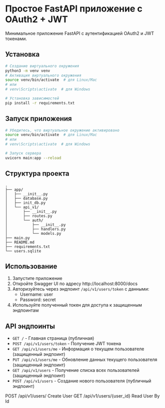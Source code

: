 # Простое FastAPI приложение с OAuth2 + JWT

Минимальное приложение FastAPI с аутентификацией OAuth2 и JWT токенами.

## Установка

```bash
# Создание виртуального окружения
python3 -m venv venv
# Активация виртуального окружения
source venv/bin/activate  # для Linux/Mac
# или
# venv\Scripts\activate  # для Windows

# Установка зависимостей
pip install -r requirements.txt
```

## Запуск приложения

```bash
# Убедитесь, что виртуальное окружение активировано
source venv/bin/activate  # для Linux/Mac
# или
# venv\Scripts\activate  # для Windows

# Запуск сервера
uvicorn main:app --reload
```

## Структура проекта

```
.
├── app/
│   ├── __init__.py
│   ├── database.py
│   ├── init_db.py
│   └── api_v1/
│       ├── __init__.py
│       ├── routes.py
│       └── auth/
│           ├── __init__.py
│           ├── handlers.py
│           └── models.py
├── main.py
├── README.md
├── requirements.txt
└── users.sqlite
```

## Использование

1. Запустите приложение
2. Откройте Swagger UI по адресу http://localhost:8000/docs
3. Авторизуйтесь через эндпоинт `/api/v1/users/token` с данными:
   - Username: user
   - Password: secret
4. Используйте полученный токен для доступа к защищенным эндпоинтам

## API эндпоинты

- `GET /` - Главная страница (публичная)
- `POST /api/v1/users/token` - Получение JWT токена
- `GET /api/v1/users/me` - Информация о текущем пользователе (защищенный эндпоинт)
- `PUT /api/v1/users/me` - Обновление данных текущего пользователя (защищенный эндпоинт)
- `GET /api/v1/users` - Получение списка всех пользователей (защищенный эндпоинт)
- `POST /api/v1/users` - Создание нового пользователя (публичный эндпоинт)

POST /api/v1/users/ Create User
GET /api/v1/users/{user_id} Read User By Id